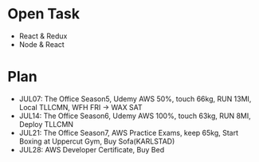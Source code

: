 # Open Task
* React & Redux
* Node & React

# Plan
* JUL07: The Office Season5, Udemy AWS 50%, touch 66kg, RUN 13MI, Local TLLCMN, WFH FRI -> WAX SAT
* JUL14: The Office Season6, Udemy AWS 100%, touch 63kg, RUN 8MI, Deploy TLLCMN
* JUL21: The Office Season7, AWS Practice Exams, keep 65kg, Start Boxing at Uppercut Gym, Buy Sofa(KARLSTAD)
* JUL28: AWS Developer Certificate, Buy Bed
